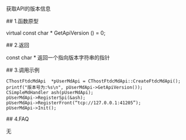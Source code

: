 <p>获取API的版本信息</p>
<span class="anchor" id="43f95529-82e2-4c67-95dc-fa89eb02656e"></span>
## 1.函数原型
<p>virtual const char * GetApiVersion () = 0;</p>
<span class="anchor" id="46590472-ae38-463d-be73-bc7987f62b15"></span>
## 2.返回
<p>const char * 返回一个指向版本字符串的指针</p>
<span class="anchor" id="46d88dde-32c7-4bc3-9187-50911c0d6785"></span>
## 3.调用示例
<pre><code>CThostFtdcMdApi  *pUserMdApi = CThostFtdcMdApi::CreateFtdcMdApi();
printf("版本号为:%s\n", pUserMdApi-&gt;GetApiVersion());
CSimpleMdHandler ash(pUserMdApi);
pUserMdApi-&gt;RegisterSpi(&amp;ash);
pUserMdApi-&gt;RegisterFront(“tcp://127.0.0.1:41205”);
pUserMdApi-&gt;Init();
</code></pre>
<span class="anchor" id="59d4d542-287c-4da3-8493-b3a5090cd250"></span>
## 4.FAQ
<p>无</p>

